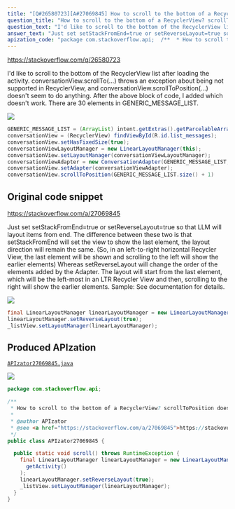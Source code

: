 ```yaml
---
title: "[Q#26580723][A#27069845] How to scroll to the bottom of a RecyclerView? scrollToPosition doesn't work"
question_title: "How to scroll to the bottom of a RecyclerView? scrollToPosition doesn't work"
question_text: "I'd like to scroll to the bottom of the RecyclerView list after loading the activity. conversationView.scrollTo(...) throws an exception about being not supported in RecyclerView, and conversationView.scrollToPosition(...) doesn't seem to do anything. After the above block of code, I added which doesn't work. There are 30 elements in GENERIC_MESSAGE_LIST."
answer_text: "Just set setStackFromEnd=true or setReverseLayout=true so that LLM will layout items from end. The difference between these two is that setStackFromEnd will set the view to show the last element, the layout direction will remain the same. (So, in an left-to-right horizontal Recycler View, the last element will be shown and scrolling to the left will show the earlier elements) Whereas setReverseLayout will change the order of the elements added by the Adapter. The layout will start from the last element, which will be the left-most in an LTR Recycler View and then, scrolling to the right will show the earlier elements. Sample: See documentation for details."
apization_code: "package com.stackoverflow.api;  /**  * How to scroll to the bottom of a RecyclerView? scrollToPosition doesn't work  *  * @author APIzator  * @see <a href=\"https://stackoverflow.com/a/27069845\">https://stackoverflow.com/a/27069845</a>  */ public class APIzator27069845 {    public static void scroll() throws RuntimeException {     final LinearLayoutManager linearLayoutManager = new LinearLayoutManager(       getActivity()     );     linearLayoutManager.setReverseLayout(true);     _listView.setLayoutManager(linearLayoutManager);   } }"
---
```


https://stackoverflow.com/q/26580723

I&#x27;d like to scroll to the bottom of the RecyclerView list after loading the activity.
conversationView.scrollTo(...) throws an exception about being not supported in RecyclerView, and conversationView.scrollToPosition(...) doesn&#x27;t seem to do anything.
After the above block of code, I added
which doesn&#x27;t work. There are 30 elements in GENERIC_MESSAGE_LIST.


<div class="code-logo"><img src="/stackoverflow.png" /></div>

```java
GENERIC_MESSAGE_LIST = (ArrayList) intent.getExtras().getParcelableArrayList(ConversationsAdapter.EXTRA_MESSAGE);
conversationView = (RecyclerView) findViewById(R.id.list_messages);
conversationView.setHasFixedSize(true);
conversationViewLayoutManager = new LinearLayoutManager(this);
conversationView.setLayoutManager(conversationViewLayoutManager);
conversationViewAdapter = new ConversationAdapter(GENERIC_MESSAGE_LIST, this);
conversationView.setAdapter(conversationViewAdapter);
conversationView.scrollToPosition(GENERIC_MESSAGE_LIST.size() + 1)
```


## Original code snippet

https://stackoverflow.com/a/27069845

Just set setStackFromEnd=true or setReverseLayout=true so that LLM will layout items from end.
The difference between these two is that setStackFromEnd will set the view to show the last element, the layout direction will remain the same. (So, in an left-to-right horizontal Recycler View, the last element will be shown and scrolling to the left will show the earlier elements)
Whereas setReverseLayout will change the order of the elements added by the Adapter. The layout will start from the last element, which will be the left-most in an LTR Recycler View and then, scrolling to the right will show the earlier elements.
Sample:
See documentation for details.

<div class="code-logo"><img src="/stackoverflow.png" /></div>

```java
final LinearLayoutManager linearLayoutManager = new LinearLayoutManager(getActivity());
linearLayoutManager.setReverseLayout(true);
_listView.setLayoutManager(linearLayoutManager);
```

## Produced APIzation

[`APIzator27069845.java`](https://github.com/pasqualesalza/apization-temp-data/raw/master/search/APIzator27069845.java)

<div class="code-logo"><img src="/apizator.png" /></div>

```java
package com.stackoverflow.api;

/**
 * How to scroll to the bottom of a RecyclerView? scrollToPosition doesn't work
 *
 * @author APIzator
 * @see <a href="https://stackoverflow.com/a/27069845">https://stackoverflow.com/a/27069845</a>
 */
public class APIzator27069845 {

  public static void scroll() throws RuntimeException {
    final LinearLayoutManager linearLayoutManager = new LinearLayoutManager(
      getActivity()
    );
    linearLayoutManager.setReverseLayout(true);
    _listView.setLayoutManager(linearLayoutManager);
  }
}

```